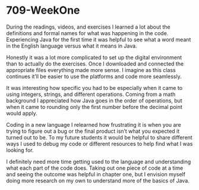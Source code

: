 # 709-WeekOne

During the readings, videos, and exercises I learned a lot about the definitions and formal names for what was happening in the code. Experiencing Java for the first time it was
helpful to see what a word meant in the English language versus what it means in Java. 

Honestly it was a lot more complicated to set up the digital environment than to actually do the exercises. Once I downloaded and connected the appropriate files everything 
made more sense. I imagine as this class continues it’ll be easier to use the platforms and code more seamlessly. 

It was interesting how specific you had to be especially when it came to using integers, strings, and different operations. Coming from a math background I 
appreciated how Java goes in the order of operations, but when it came to rounding only the first number before the decimal point would apply. 

Coding in a new language I relearned how frustrating it is when you are trying to figure out a bug or the final product isn’t what you expected it turned out to be. 
To my future students it would be helpful to share different ways I used to debug my code or different resources to help find what I was looking for. 

I definitely need more time getting used to the language and understanding what each part of the code does. Taking out one piece of code at a time and seeing the outcome was 
helpful in chapter one, but I envision myself doing more research on my own to understand more of the basics of Java.

